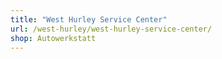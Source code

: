 ```yaml
---
title: "West Hurley Service Center"
url: /west-hurley/west-hurley-service-center/
shop: Autowerkstatt
---
```


